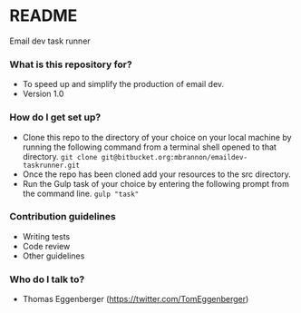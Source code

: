# README #

Email dev task runner

### What is this repository for? ###

* To speed up and simplify the production of email dev.
* Version 1.0

### How do I get set up? ###

* Clone this repo to the directory of your choice on your local machine by running the following command from a terminal shell opened to that directory.
`git clone git@bitbucket.org:mbrannon/emaildev-taskrunner.git`
* Once the repo has been cloned add your resources to the src directory.
* Run the Gulp task of your choice by entering the following prompt from the command line.
`gulp "task"`

### Contribution guidelines ###

* Writing tests
* Code review
* Other guidelines

### Who do I talk to? ###

* Thomas Eggenberger (https://twitter.com/TomEggenberger)
